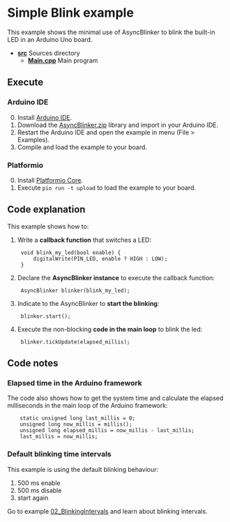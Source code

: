 # Simple Blink example

This example shows the minimal use of AsyncBlinker to blink the built-in LED
in an Arduino Uno board.

- [__src__](src) Sources directory
    - [__Main.cpp__](src/Main.cpp) Main program

## Execute

### Arduino IDE

0. Install [Arduino IDE][ARD01].
1. Download the [AsyncBlinker.zip][LIB01] library and import in your Arduino IDE.
2. Restart the Arduino IDE and open the example in menu (File > Examples).
3. Compile and load the example to your board.

### Platformio

0. Install [Platformio Core][PIO01].
1. Execute `pio run -t upload` to load the example to your board.

## Code explanation

This example shows how to:

1. Write a __callback function__ that switches a LED:

        void blink_my_led(bool enable) {
            digitalWrite(PIN_LED, enable ? HIGH : LOW);
        }

2. Declare the __AsyncBlinker instance__ to execute the callback function:

        AsyncBlinker blinker(blink_my_led);

3. Indicate to the AsyncBlinker to __start the blinking__:

        blinker.start();

4. Execute the non-blocking __code in the main loop__ to blink the led:

        blinker.tickUpdate(elapsed_millis);

## Code notes

### Elapsed time in the Arduino framework

The code also shows how to get the system time and calculate the elapsed milliseconds in the main loop of the Arduino framework:

        static unsigned long last_millis = 0;
        unsigned long now_millis = millis();
        unsigned long elapsed_millis = now_millis - last_millis;
        last_millis = now_millis;

### Default blinking time intervals

This example is using the default blinking behaviour: 

1. 500 ms enable 
2. 500 ms disable
3. start again

Go to example [02\_BlinkingIntervals][EXA02] and learn about blinking
intervals.



[ARD01]: https://www.arduino.cc/en/Main/Software
[LIB01]: https://github.com/Treboada/AsyncBlinker/archive/master.zip
[EXA02]: ../02_BlinkingIntervals
[PIO01]: http://docs.platformio.org/en/latest/installation.html

